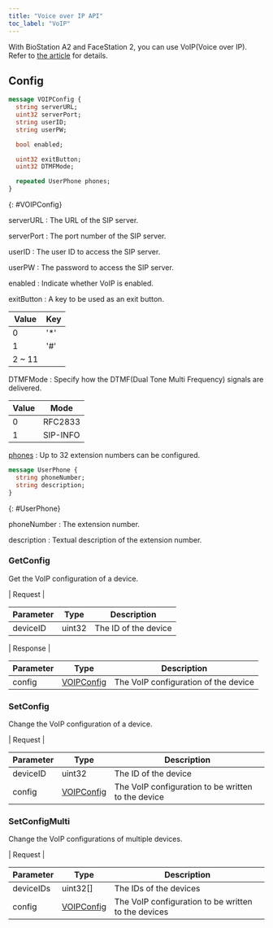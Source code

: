 ```yaml
---
title: "Voice over IP API"
toc_label: "VoIP"  
---
```


With BioStation A2 and FaceStation 2, you can use VoIP(Voice over IP). Refer to [the article](http://kb.supremainc.com/knowledge/doku.php?id=en:tc_appnote_setting_up_a_voip_server_for_a2&s[]=voip) for details. 

## Config

```protobuf
message VOIPConfig {
  string serverURL;
  uint32 serverPort;
  string userID;
  string userPW;

  bool enabled;

  uint32 exitButton;
  uint32 DTMFMode;

  repeated UserPhone phones;
}
```
{: #VOIPConfig}

serverURL
: The URL of the SIP server.

serverPort
: The port number of the SIP server.

userID
: The user ID to access the SIP server.

userPW
: The password to access the SIP server.

enabled
: Indicate whether VoIP is enabled.

exitButton
: A key to be used as an exit button.

  | Value | Key |  
  | ----- | --- | 
  | 0 | '*' |
  | 1 | '#' |
  | 2 ~ 11 | | '0' ~ '9' |

DTMFMode
: Specify how the DTMF(Dual Tone Multi Frequency) signals are delivered.

  | Value | Mode |  
  | ----- | --- | 
  | 0 | RFC2833 |
  | 1 | SIP-INFO |

[phones](#UserPhone)
: Up to 32 extension numbers can be configured.


```protobuf
message UserPhone {
  string phoneNumber;
  string description;
}
```
{: #UserPhone}

phoneNumber
: The extension number.

description
: Textual description of the extension number.

### GetConfig

Get the VoIP configuration of a device.

| Request |

| Parameter | Type | Description |
| --------- | ---- | ----------- |
| deviceID | uint32 | The ID of the device |

| Response |

| Parameter | Type | Description |
| --------- | ---- | ----------- |
| config | [VOIPConfig](#VOIPConfig) | The VoIP configuration of the device |

### SetConfig

Change the VoIP configuration of a device.

| Request |

| Parameter | Type | Description |
| --------- | ---- | ----------- |
| deviceID | uint32 | The ID of the device |
| config | [VOIPConfig](#VOIPConfig) | The VoIP configuration to be written to the device |


### SetConfigMulti

Change the VoIP configurations of multiple devices.

| Request |

| Parameter | Type | Description |
| --------- | ---- | ----------- |
| deviceIDs | uint32[] | The IDs of the devices |
| config | [VOIPConfig](#VOIPConfig) | The VoIP configuration to be written to the devices |
